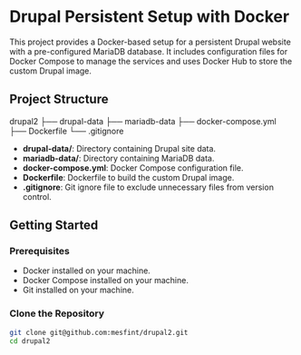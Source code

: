 # Drupal Persistent Setup with Docker

This project provides a Docker-based setup for a persistent Drupal website with a pre-configured MariaDB database. It includes configuration files for Docker Compose to manage the services and uses Docker Hub to store the custom Drupal image.

## Project Structure
drupal2
├── drupal-data
├── mariadb-data
├── docker-compose.yml
├── Dockerfile
└── .gitignore


- **drupal-data/**: Directory containing Drupal site data.
- **mariadb-data/**: Directory containing MariaDB data.
- **docker-compose.yml**: Docker Compose configuration file.
- **Dockerfile**: Dockerfile to build the custom Drupal image.
- **.gitignore**: Git ignore file to exclude unnecessary files from version control.

## Getting Started

### Prerequisites

- Docker installed on your machine.
- Docker Compose installed on your machine.
- Git installed on your machine.

### Clone the Repository

```sh
git clone git@github.com:mesfint/drupal2.git
cd drupal2
